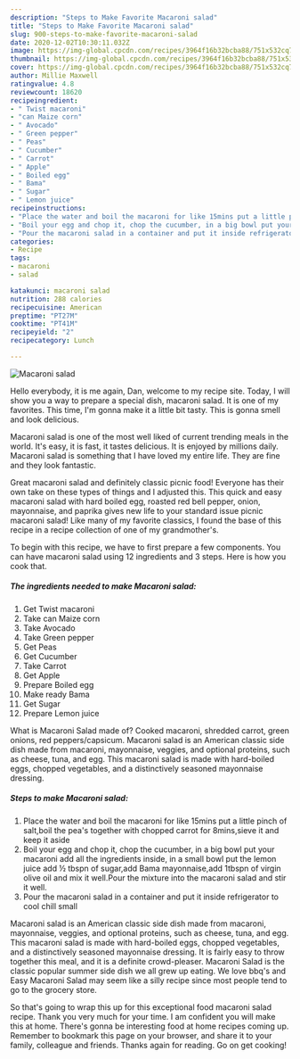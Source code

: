 ```yaml
---
description: "Steps to Make Favorite Macaroni salad"
title: "Steps to Make Favorite Macaroni salad"
slug: 900-steps-to-make-favorite-macaroni-salad
date: 2020-12-02T10:30:11.032Z
image: https://img-global.cpcdn.com/recipes/3964f16b32bcba88/751x532cq70/macaroni-salad-recipe-main-photo.jpg
thumbnail: https://img-global.cpcdn.com/recipes/3964f16b32bcba88/751x532cq70/macaroni-salad-recipe-main-photo.jpg
cover: https://img-global.cpcdn.com/recipes/3964f16b32bcba88/751x532cq70/macaroni-salad-recipe-main-photo.jpg
author: Millie Maxwell
ratingvalue: 4.8
reviewcount: 18620
recipeingredient:
- " Twist macaroni"
- "can Maize corn"
- " Avocado"
- " Green pepper"
- " Peas"
- " Cucumber"
- " Carrot"
- " Apple"
- " Boiled egg"
- " Bama"
- " Sugar"
- " Lemon juice"
recipeinstructions:
- "Place the water and boil the macaroni for like 15mins put a little pinch of salt,boil the pea&#39;s together with chopped carrot for 8mins,sieve it and keep it aside"
- "Boil your egg and chop it, chop the cucumber, in a big bowl put your macaroni add all the ingredients inside, in a small bowl put the lemon juice add ½ tbspn of sugar,add Bama mayonnaise,add 1tbspn of virgin olive oil and mix it well.Pour the mixture into the macaroni salad and stir it well."
- "Pour the macaroni salad in a container and put it inside refrigerator to cool chill small"
categories:
- Recipe
tags:
- macaroni
- salad

katakunci: macaroni salad 
nutrition: 288 calories
recipecuisine: American
preptime: "PT27M"
cooktime: "PT41M"
recipeyield: "2"
recipecategory: Lunch

---
```



![Macaroni salad](https://img-global.cpcdn.com/recipes/3964f16b32bcba88/751x532cq70/macaroni-salad-recipe-main-photo.jpg)

Hello everybody, it is me again, Dan, welcome to my recipe site. Today, I will show you a way to prepare a special dish, macaroni salad. It is one of my favorites. This time, I'm gonna make it a little bit tasty. This is gonna smell and look delicious.

Macaroni salad is one of the most well liked of current trending meals in the world. It's easy, it is fast, it tastes delicious. It is enjoyed by millions daily. Macaroni salad is something that I have loved my entire life. They are fine and they look fantastic.

Great macaroni salad and definitely classic picnic food! Everyone has their own take on these types of things and I adjusted this. This quick and easy macaroni salad with hard boiled egg, roasted red bell pepper, onion, mayonnaise, and paprika gives new life to your standard issue picnic macaroni salad! Like many of my favorite classics, I found the base of this recipe in a recipe collection of one of my grandmother&#39;s.


To begin with this recipe, we have to first prepare a few components. You can have macaroni salad using 12 ingredients and 3 steps. Here is how you cook that.

<!--inarticleads1-->

##### The ingredients needed to make Macaroni salad:

1. Get  Twist macaroni
1. Take can Maize corn
1. Take  Avocado
1. Take  Green pepper
1. Get  Peas
1. Get  Cucumber
1. Take  Carrot
1. Get  Apple
1. Prepare  Boiled egg
1. Make ready  Bama
1. Get  Sugar
1. Prepare  Lemon juice


What is Macaroni Salad made of? Cooked macaroni, shredded carrot, green onions, red peppers/capsicum. Macaroni salad is an American classic side dish made from macaroni, mayonnaise, veggies, and optional proteins, such as cheese, tuna, and egg. This macaroni salad is made with hard-boiled eggs, chopped vegetables, and a distinctively seasoned mayonnaise dressing. 

<!--inarticleads2-->

##### Steps to make Macaroni salad:

1. Place the water and boil the macaroni for like 15mins put a little pinch of salt,boil the pea&#39;s together with chopped carrot for 8mins,sieve it and keep it aside
1. Boil your egg and chop it, chop the cucumber, in a big bowl put your macaroni add all the ingredients inside, in a small bowl put the lemon juice add ½ tbspn of sugar,add Bama mayonnaise,add 1tbspn of virgin olive oil and mix it well.Pour the mixture into the macaroni salad and stir it well.
1. Pour the macaroni salad in a container and put it inside refrigerator to cool chill small


Macaroni salad is an American classic side dish made from macaroni, mayonnaise, veggies, and optional proteins, such as cheese, tuna, and egg. This macaroni salad is made with hard-boiled eggs, chopped vegetables, and a distinctively seasoned mayonnaise dressing. It is fairly easy to throw together this meal, and it is a definite crowd-pleaser. Macaroni Salad is the classic popular summer side dish we all grew up eating. We love bbq&#39;s and Easy Macaroni Salad may seem like a silly recipe since most people tend to go to the grocery store. 

So that's going to wrap this up for this exceptional food macaroni salad recipe. Thank you very much for your time. I am confident you will make this at home. There's gonna be interesting food at home recipes coming up. Remember to bookmark this page on your browser, and share it to your family, colleague and friends. Thanks again for reading. Go on get cooking!
